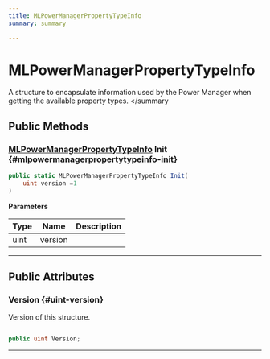 ```yaml
---
title: MLPowerManagerPropertyTypeInfo
summary: summary 

---
```


# MLPowerManagerPropertyTypeInfo




A structure to encapsulate information used by the Power Manager when getting the available property types. &lt;/summary   





## Public Methods

### [MLPowerManagerPropertyTypeInfo](/unity-api/api/UnityEngine.XR.MagicLeap/MLPowerManager/NativeBindings/UnityEngine.XR.MagicLeap.MLPowerManager.NativeBindings.MLPowerManagerPropertyTypeInfo.md) Init {#mlpowermanagerpropertytypeinfo-init}

```csharp
public static MLPowerManagerPropertyTypeInfo Init(
    uint version =1
)
```


**Parameters**

| Type | Name  | Description  | 
|--|--|--|
| uint |version||






-----------

## Public Attributes

### Version {#uint-version}

Version of this structure. 

```csharp

public uint Version;

```






-----------

